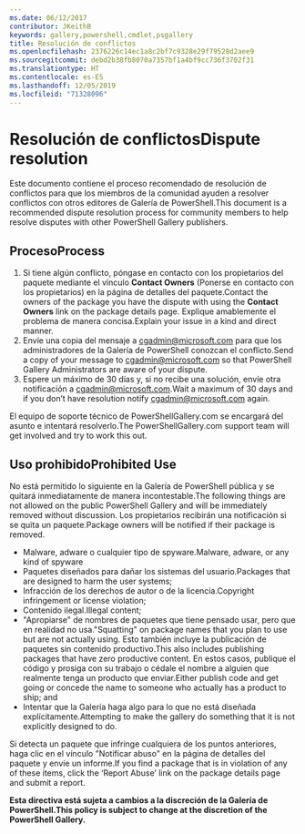 ```yaml
---
ms.date: 06/12/2017
contributor: JKeithB
keywords: gallery,powershell,cmdlet,psgallery
title: Resolución de conflictos
ms.openlocfilehash: 2376226c14ec1a8c2bf7c9328e29f79528d2aee9
ms.sourcegitcommit: debd2b38fb8070a7357bf1a4bf9cc736f3702f31
ms.translationtype: HT
ms.contentlocale: es-ES
ms.lasthandoff: 12/05/2019
ms.locfileid: "71328096"
---
```

# <a name="dispute-resolution"></a><span data-ttu-id="a88b1-103">Resolución de conflictos</span><span class="sxs-lookup"><span data-stu-id="a88b1-103">Dispute resolution</span></span>

<span data-ttu-id="a88b1-104">Este documento contiene el proceso recomendado de resolución de conflictos para que los miembros de la comunidad ayuden a resolver conflictos con otros editores de Galería de PowerShell.</span><span class="sxs-lookup"><span data-stu-id="a88b1-104">This document is a recommended dispute resolution process for community members to help resolve disputes with other PowerShell Gallery publishers.</span></span>

## <a name="process"></a><span data-ttu-id="a88b1-105">Proceso</span><span class="sxs-lookup"><span data-stu-id="a88b1-105">Process</span></span>

1. <span data-ttu-id="a88b1-106">Si tiene algún conflicto, póngase en contacto con los propietarios del paquete mediante el vínculo **Contact Owners** (Ponerse en contacto con los propietarios) en la página de detalles del paquete.</span><span class="sxs-lookup"><span data-stu-id="a88b1-106">Contact the owners of the package you have the dispute with using the **Contact Owners** link on the package details page.</span></span>
   <span data-ttu-id="a88b1-107">Explique amablemente el problema de manera concisa.</span><span class="sxs-lookup"><span data-stu-id="a88b1-107">Explain your issue in a kind and direct manner.</span></span>
2. <span data-ttu-id="a88b1-108">Envíe una copia del mensaje a [cgadmin@microsoft.com](mailto:cgadmin@microsoft.com) para que los administradores de la Galería de PowerShell conozcan el conflicto.</span><span class="sxs-lookup"><span data-stu-id="a88b1-108">Send a copy of your message to [cgadmin@microsoft.com](mailto:cgadmin@microsoft.com) so that PowerShell Gallery Administrators are aware of your dispute.</span></span>
3. <span data-ttu-id="a88b1-109">Espere un máximo de 30 días y, si no recibe una solución, envíe otra notificación a [cgadmin@microsoft.com](mailto:cgadmin@microsoft.com).</span><span class="sxs-lookup"><span data-stu-id="a88b1-109">Wait a maximum of 30 days and if you don’t have resolution notify [cgadmin@microsoft.com](mailto:cgadmin@microsoft.com) again.</span></span>

<span data-ttu-id="a88b1-110">El equipo de soporte técnico de PowerShellGallery.com se encargará del asunto e intentará resolverlo.</span><span class="sxs-lookup"><span data-stu-id="a88b1-110">The PowerShellGallery.com support team will get involved and try to work this out.</span></span>

## <a name="prohibited-use"></a><span data-ttu-id="a88b1-111">Uso prohibido</span><span class="sxs-lookup"><span data-stu-id="a88b1-111">Prohibited Use</span></span>

<span data-ttu-id="a88b1-112">No está permitido lo siguiente en la Galería de PowerShell pública y se quitará inmediatamente de manera incontestable.</span><span class="sxs-lookup"><span data-stu-id="a88b1-112">The following things are not allowed on the public PowerShell Gallery and will be immediately removed without discussion.</span></span>  <span data-ttu-id="a88b1-113">Los propietarios recibirán una notificación si se quita un paquete.</span><span class="sxs-lookup"><span data-stu-id="a88b1-113">Package owners will be notified if their package is removed.</span></span>

- <span data-ttu-id="a88b1-114">Malware, adware o cualquier tipo de spyware.</span><span class="sxs-lookup"><span data-stu-id="a88b1-114">Malware, adware, or any kind of spyware</span></span>
- <span data-ttu-id="a88b1-115">Paquetes diseñados para dañar los sistemas del usuario.</span><span class="sxs-lookup"><span data-stu-id="a88b1-115">Packages that are designed to harm the user systems;</span></span>
- <span data-ttu-id="a88b1-116">Infracción de los derechos de autor o de la licencia.</span><span class="sxs-lookup"><span data-stu-id="a88b1-116">Copyright infringement or license violation;</span></span>
- <span data-ttu-id="a88b1-117">Contenido ilegal.</span><span class="sxs-lookup"><span data-stu-id="a88b1-117">Illegal content;</span></span>
- <span data-ttu-id="a88b1-118">"Apropiarse" de nombres de paquetes que tiene pensado usar, pero que en realidad no usa.</span><span class="sxs-lookup"><span data-stu-id="a88b1-118">"Squatting" on package names that you plan to use but are not actually using.</span></span> <span data-ttu-id="a88b1-119">Esto también incluye la publicación de paquetes sin contenido productivo.</span><span class="sxs-lookup"><span data-stu-id="a88b1-119">This also includes publishing packages that have zero productive content.</span></span>
  <span data-ttu-id="a88b1-120">En estos casos, publique el código y prosiga con su trabajo o cédale el nombre a alguien que realmente tenga un producto que enviar.</span><span class="sxs-lookup"><span data-stu-id="a88b1-120">Either publish code and get going or concede the name to someone who actually has a product to ship; and</span></span>
- <span data-ttu-id="a88b1-121">Intentar que la Galería haga algo para lo que no está diseñada explícitamente.</span><span class="sxs-lookup"><span data-stu-id="a88b1-121">Attempting to make the gallery do something that it is not explicitly designed to do.</span></span>

<span data-ttu-id="a88b1-122">Si detecta un paquete que infringe cualquiera de los puntos anteriores, haga clic en el vínculo "Notificar abuso" en la página de detalles del paquete y envíe un informe.</span><span class="sxs-lookup"><span data-stu-id="a88b1-122">If you find a package that is in violation of any of these items, click the ‘Report Abuse’ link on the package details page and submit a report.</span></span>

<span data-ttu-id="a88b1-123">**Esta directiva está sujeta a cambios a la discreción de la Galería de PowerShell.**</span><span class="sxs-lookup"><span data-stu-id="a88b1-123">**This policy is subject to change at the discretion of the PowerShell Gallery.**</span></span>

